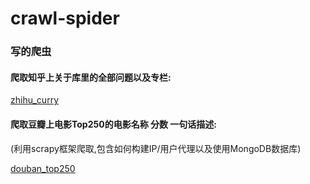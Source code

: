 # crawl-spider
### 写的爬虫

#### 爬取知乎上关于库里的全部问题以及专栏:
[zhihu_curry](https://github.com/JMD110/crawl-spider/tree/master/zhihu_curry "zhihu_curry")

#### 爬取豆瓣上电影Top250的电影名称 分数 一句话描述:
(利用scrapy框架爬取,包含如何构建IP/用户代理以及使用MongoDB数据库)

[douban_top250](https://github.com/JMD110/crawl-spider/tree/master/douban "douban_top250")
